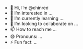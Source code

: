 - 👋 Hi, I’m @chinred
- 👀 I’m interested in ...
- 🌱 I’m currently learning ...
- 💞️ I’m looking to collaborate on ...
- 📫 How to reach me ...
- 😄 Pronouns: ...
- ⚡ Fun fact: ...

<!---
chinred/chinred is a ✨ special ✨ repository because its `README.md` (this file) appears on your GitHub profile.
You can click the Preview link to take a look at your changes.
--->
